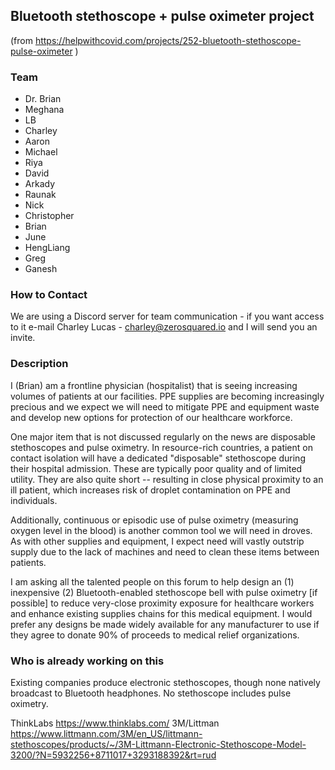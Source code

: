 ## Bluetooth stethoscope + pulse oximeter project ##

(from https://helpwithcovid.com/projects/252-bluetooth-stethoscope-pulse-oximeter )

### Team  ###

- Dr. Brian
- Meghana
- LB
- Charley
- Aaron
- Michael
- Riya
- David
- Arkady
- Raunak
- Nick
- Christopher
- Brian
- June
- HengLiang
- Greg
- Ganesh

### How to Contact ###
We are using a Discord server for team communication - if you want access to it e-mail Charley Lucas - charley@zerosquared.io and I will send you an invite.

### Description ###

I (Brian) am a frontline physician (hospitalist) that is seeing increasing volumes of patients at our facilities. PPE supplies are becoming increasingly precious and we expect we will need to mitigate PPE and equipment waste and develop new options for protection of our healthcare workforce.

One major item that is not discussed regularly on the news are disposable stethoscopes and pulse oximetry. In resource-rich countries, a patient on contact isolation will have a dedicated "disposable" stethoscope during their hospital admission. These are typically poor quality and of limited utility. They are also quite short -- resulting in close physical proximity to an ill patient, which increases risk of droplet contamination on PPE and individuals.

Additionally, continuous or episodic use of pulse oximetry (measuring oxygen level in the blood) is another common tool we will need in droves. As with other supplies and equipment, I expect need will vastly outstrip supply due to the lack of machines and need to clean these items between patients.

I am asking all the talented people on this forum to help design an (1) inexpensive (2) Bluetooth-enabled stethoscope bell with pulse oximetry [if possible] to reduce very-close proximity exposure for healthcare workers and enhance existing supplies chains for this medical equipment. I would prefer any designs be made widely available for any manufacturer to use if they agree to donate 90% of proceeds to medical relief organizations.

### Who is already working on this ###

Existing companies produce electronic stethoscopes, though none natively broadcast to Bluetooth headphones. No stethoscope includes pulse oximetry.

ThinkLabs https://www.thinklabs.com/
3M/Littman https://www.littmann.com/3M/en_US/littmann-stethoscopes/products/~/3M-Littmann-Electronic-Stethoscope-Model-3200/?N=5932256+8711017+3293188392&rt=rud
